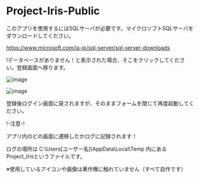 # Project-Iris-Public
このアプリを使用するにはSQLサーバが必要です。マイクロソフトSQLサーバをダウンロードしてください。


https://www.microsoft.com/ja-jp/sql-server/sql-server-downloads


!データベースがありません！と表示された場合、そこをクリックしてください。登録画面へ移ります。

![image](https://github.com/WhereIsMyPenguin/Project-Iris-Public/assets/86001892/8e861c1b-57a8-4ccc-bf44-772c11920da9)


![image](https://github.com/WhereIsMyPenguin/Project-Iris-Public/assets/86001892/960fea82-5602-4e20-a850-acc8320ce753)


登録後ログイン画面に戻されますが、そのままフォームを閉じて再度起動してください。

!-注意-!


アプリ内のどの画面に遷移したかログに記録されます！

ログの場所は C:\Users\[ユーザー名]\AppData\Local\Temp 内にある Project_Irisというファイルです。


※使用しているアイコンや画像は著作権に触れていません（すべて自作です）
